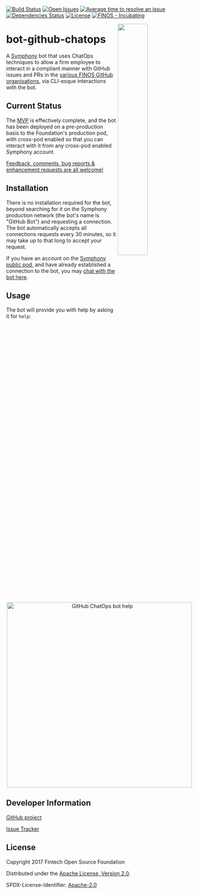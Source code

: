 [![Build Status](https://travis-ci.org/finos-fdx/bot-github-chatops.svg?branch=master)](https://travis-ci.org/finos-fdx/bot-github-chatops)
[![Open Issues](https://img.shields.io/github/issues/finos-fdx/bot-github-chatops.svg)](https://github.com/finos-fdx/bot-github-chatops/issues)
[![Average time to resolve an issue](http://isitmaintained.com/badge/resolution/finos-fdx/bot-github-chatops.svg)](http://isitmaintained.com/project/finos-fdx/bot-github-chatops "Average time to resolve an issue")
[![Dependencies Status](https://versions.deps.co/finos-fdx/bot-github-chatops/status.svg)](https://versions.deps.co/finos-fdx/bot-github-chatops)
[![License](https://img.shields.io/github/license/finos-fdx/bot-github-chatops.svg)](https://github.com/finos-fdx/bot-github-chatops/blob/master/LICENSE)
[![FINOS - Incubating](https://cdn.jsdelivr.net/gh/finos/contrib-toolbox@master/images/badge-incubating.svg)](https://finosfoundation.atlassian.net/wiki/display/FINOS/Incubating)

<img align="right" width="40%" src="https://www.finos.org/hubfs/FINOS/finos-logo/FINOS_Icon_Wordmark_Name_RGB_horizontal.png">

# bot-github-chatops

A [Symphony](http://www.symphony.com/) bot that uses ChatOps techniques to allow a firm employee to interact in a
compliant manner with GitHub issues and PRs in the [various FINOS GitHub organisations](https://finos.github.io/), via
CLI-esque interactions with the bot.

## Current Status

The [MVP](https://github.com/finos-fdx/bot-github-chatops/projects/1) is effectively complete, and the bot has been
deployed on a pre-production basis to the Foundation's production pod, with cross-pod enabled so that you can interact
with it from any cross-pod enabled Symphony account.

[Feedback, comments, bug reports & enhancement requests are all welcome!](https://github.com/finos-fdx/bot-github-chatops/issues)

## Installation

There is no installation required for the bot, beyond searching for it on the Symphony production network (the bot's
name is "GitHub Bot") and requesting a connection.  The bot automatically accepts all connections requests every 30
minutes, so it may take up to that long to accept your request.

If you have an account on the [Symphony public pod](https://my.symphony.com/), and have already established a connection
to the bot, you may [chat with the bot here](https://my.symphony.com/?embed/&module=im&userIds=73942156967980).

## Usage

The bot will provide you with help by asking it for `help`:

<p align="center">
  <img width="500px" alt="GitHub ChatOps bot help" src="https://raw.githubusercontent.com/finos-fdx/bot-github-chatops/master/bot-github-chatops-example.png"/>
</p>

## Developer Information

[GitHub project](https://github.com/finos-fdx/bot-github-chatops)

[Issue Tracker](https://github.com/finos-fdx/bot-github-chatops/issues)

## License

Copyright 2017 Fintech Open Source Foundation

Distributed under the [Apache License, Version 2.0](http://www.apache.org/licenses/LICENSE-2.0).

SPDX-License-Identifier: [Apache-2.0](https://spdx.org/licenses/Apache-2.0)
